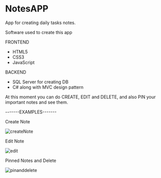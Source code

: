 # NotesAPP

App for creating daily tasks notes.

Software used to create this app

FRONTEND

- HTML5
- CSS3
- JavaScript

BACKEND

- SQL Server for creating DB
- C# along with MVC design pattern

At this moment you can do CREATE, EDIT and DELETE, and also PIN your important notes and see them.

-------EXAMPLES-------

Create Note

![createNote](https://user-images.githubusercontent.com/81487018/163730875-1693e03b-c03a-404f-8367-129c470b9de0.gif)

Edit Note

![edit](https://user-images.githubusercontent.com/81487018/163730977-1c881573-49e5-408f-995d-319011dd31a1.gif)


Pinned Notes and Delete

![pinanddelete](https://user-images.githubusercontent.com/81487018/163731122-af3c7451-9eb0-41a3-826b-dcd33e927fed.gif)


